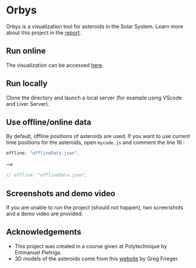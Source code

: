 # Orbys

Orbys is a visualization tool for asteroids in the Solar System. Learn more about this project in the [report](Report_Orbys.pdf).

## Run online

The visualization can be accessed [here](https://virgile-foussereau.github.io/orbys/).

## Run locally

Clone the directory and launch a local server (for example using VScode and Liver Server). 

## Use offline/online data

By default, offline positions of asteroids are used. If you want to use current time positions for the asteroids, open `mycode.js` and comment the line 16 :


```javascript
offline: "offlineData.json",
```

--> 

```javascript
// offline: "offlineData.json",
```

## Screenshots and demo video

If you are unable to run the project (should not happen), two screenshots and a demo video are provided.


## Acknowledgements

 - This project was created in a course given at Polytechnique by Emmanuel Pietriga.
 - 3D models of the asteroids come from this [website](https://3d-asteroids.space) by Greg Frieger.

